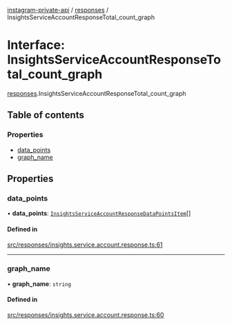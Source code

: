 [instagram-private-api](../../README.md) / [responses](../../modules/responses.md) / InsightsServiceAccountResponseTotal_count_graph

# Interface: InsightsServiceAccountResponseTotal\_count\_graph

[responses](../../modules/responses.md).InsightsServiceAccountResponseTotal_count_graph

## Table of contents

### Properties

- [data\_points](InsightsServiceAccountResponseTotal_count_graph.md#data_points)
- [graph\_name](InsightsServiceAccountResponseTotal_count_graph.md#graph_name)

## Properties

### data\_points

• **data\_points**: [`InsightsServiceAccountResponseDataPointsItem`](InsightsServiceAccountResponseDataPointsItem.md)[]

#### Defined in

[src/responses/insights.service.account.response.ts:61](https://github.com/Nerixyz/instagram-private-api/blob/b3351b9/src/responses/insights.service.account.response.ts#L61)

___

### graph\_name

• **graph\_name**: `string`

#### Defined in

[src/responses/insights.service.account.response.ts:60](https://github.com/Nerixyz/instagram-private-api/blob/b3351b9/src/responses/insights.service.account.response.ts#L60)
